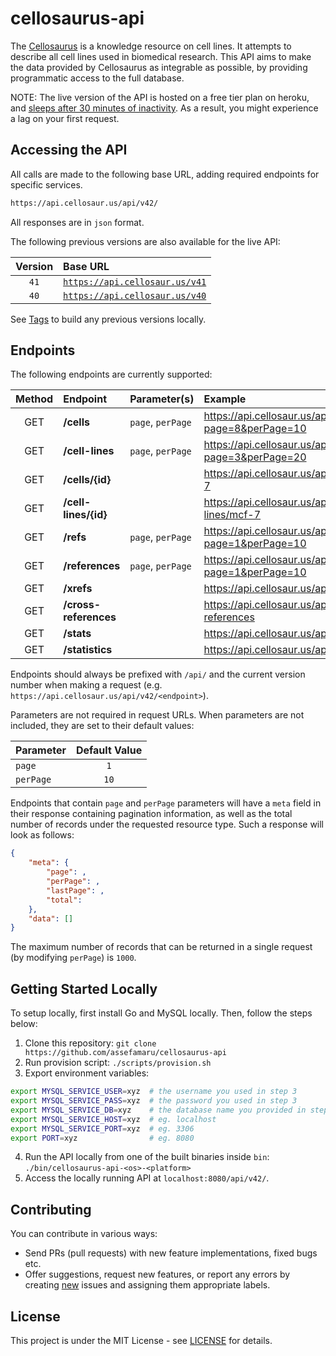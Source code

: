 # cellosaurus-api

The [Cellosaurus](https://github.com/calipho-sib/cellosaurus) is a knowledge resource on cell lines. It attempts to describe all cell lines used in biomedical research. This API aims to make the data provided by Cellosaurus as integrable as possible, by providing programmatic access to the full database.

NOTE: The live version of the API is hosted on a free tier plan on heroku, and [sleeps after 30 minutes of inactivity](https://devcenter.heroku.com/articles/free-dyno-hours#dyno-sleeping). As a result, you might experience a lag on your first request.

## Accessing the API

All calls are made to the following base URL, adding required endpoints for specific services.

```bash
https://api.cellosaur.us/api/v42/
```

All responses are in `json` format.

The following previous versions are also available for the live API:

| Version | Base URL                                                       |
| :-----: | :------------------------------------------------------------- |
|  `41`   | [`https://api.cellosaur.us/v41`](https://api.cellosaur.us/v41) |
|  `40`   | [`https://api.cellosaur.us/v40`](https://api.cellosaur.us/v40) |

See [Tags](https://github.com/assefamaru/cellosaurus-api/tags) to build any previous versions locally.

## Endpoints

The following endpoints are currently supported:

| Method | Endpoint              | Parameter(s)      | Example                                                         |
| :----: | :-------------------- | :---------------- | :-------------------------------------------------------------- |
|  GET   | **/cells**            | `page`, `perPage` | <https://api.cellosaur.us/api/v42/cells?page=8&perPage=10>      |
|  GET   | **/cell-lines**       | `page`, `perPage` | <https://api.cellosaur.us/api/v42/cell-lines?page=3&perPage=20> |
|  GET   | **/cells/{id}**       |                   | <https://api.cellosaur.us/api/v42/cells/mcf-7>                  |
|  GET   | **/cell-lines/{id}**  |                   | <https://api.cellosaur.us/api/v42/cell-lines/mcf-7>             |
|  GET   | **/refs**             | `page`, `perPage` | <https://api.cellosaur.us/api/v42/refs?page=1&perPage=10>       |
|  GET   | **/references**       | `page`, `perPage` | <https://api.cellosaur.us/api/v42/references?page=1&perPage=10> |
|  GET   | **/xrefs**            |                   | <https://api.cellosaur.us/api/v42/xrefs>                        |
|  GET   | **/cross-references** |                   | <https://api.cellosaur.us/api/v42/cross-references>             |
|  GET   | **/stats**            |                   | <https://api.cellosaur.us/api/v42/stats>                        |
|  GET   | **/statistics**       |                   | <https://api.cellosaur.us/api/v42/statistics>                   |

Endpoints should always be prefixed with `/api/` and the current version number when making a request (e.g. `https://api.cellosaur.us/api/v42/<endpoint>`).

Parameters are not required in request URLs. When parameters are not included, they are set to their default values:

| Parameter | Default Value |
| :-------- | :-----------: |
| `page`    |      `1`      |
| `perPage` |     `10`      |

Endpoints that contain `page` and `perPage` parameters will have a `meta` field in their response containing pagination information, as well as the total number of records under the requested resource type. Such a response will look as follows:

```json
{
    "meta": {
        "page": ,
        "perPage": ,
        "lastPage": ,
        "total":
    },
    "data": []
}
```

The maximum number of records that can be returned in a single request (by modifying `perPage`) is `1000`.

## Getting Started Locally

To setup locally, first install Go and MySQL locally. Then, follow the steps below:

1. Clone this repository: `git clone https://github.com/assefamaru/cellosaurus-api`
2. Run provision script: `./scripts/provision.sh`
3. Export environment variables:

```bash
export MYSQL_SERVICE_USER=xyz  # the username you used in step 3
export MYSQL_SERVICE_PASS=xyz  # the password you used in step 3
export MYSQL_SERVICE_DB=xyz    # the database name you provided in step 3
export MYSQL_SERVICE_HOST=xyz  # eg. localhost
export MYSQL_SERVICE_PORT=xyz  # eg. 3306
export PORT=xyz                # eg. 8080
```

4. Run the API locally from one of the built binaries inside `bin`: `./bin/cellosaurus-api-<os>-<platform>`
5. Access the locally running API at `localhost:8080/api/v42/`.

## Contributing

You can contribute in various ways:

- Send PRs (pull requests) with new feature implementations, fixed bugs etc.
- Offer suggestions, request new features, or report any errors by creating [new](https://github.com/assefamaru/cellosaurus-api/issues/new) issues and assigning them appropriate labels.

## License

This project is under the MIT License - see [LICENSE](LICENSE) for details.

